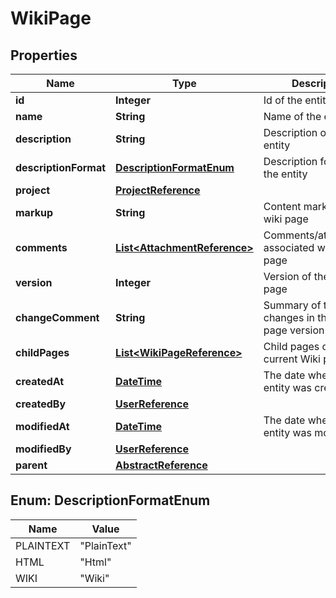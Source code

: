 

# WikiPage

## Properties

Name | Type | Description | Notes
------------ | ------------- | ------------- | -------------
**id** | **Integer** | Id of the entity |  [optional]
**name** | **String** | Name of the entity |  [optional]
**description** | **String** | Description of the entity |  [optional]
**descriptionFormat** | [**DescriptionFormatEnum**](#DescriptionFormatEnum) | Description format of the entity |  [optional]
**project** | [**ProjectReference**](ProjectReference.md) |  |  [optional]
**markup** | **String** | Content markup of the wiki page |  [optional]
**comments** | [**List&lt;AttachmentReference&gt;**](AttachmentReference.md) | Comments/attachments associated with the wiki page |  [optional]
**version** | **Integer** | Version of the wiki page |  [optional]
**changeComment** | **String** | Summary of the changes in this wiki page version |  [optional]
**childPages** | [**List&lt;WikiPageReference&gt;**](WikiPageReference.md) | Child pages of the current Wiki page |  [optional]
**createdAt** | [**DateTime**](DateTime.md) | The date when the entity was created |  [optional]
**createdBy** | [**UserReference**](UserReference.md) |  |  [optional]
**modifiedAt** | [**DateTime**](DateTime.md) | The date when the entity was modified |  [optional]
**modifiedBy** | [**UserReference**](UserReference.md) |  |  [optional]
**parent** | [**AbstractReference**](AbstractReference.md) |  |  [optional]



## Enum: DescriptionFormatEnum

Name | Value
---- | -----
PLAINTEXT | &quot;PlainText&quot;
HTML | &quot;Html&quot;
WIKI | &quot;Wiki&quot;



